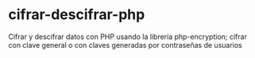 # cifrar-descifrar-php
 Cifrar y descifrar datos con PHP usando la librería php-encryption; cifrar con clave general o con claves generadas por contraseñas de usuarios
